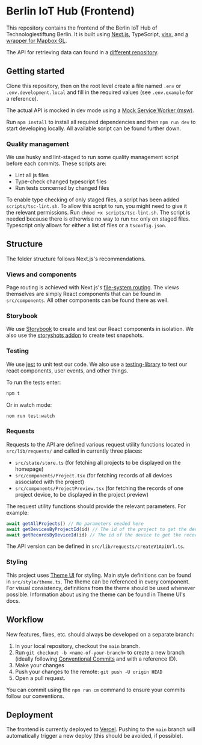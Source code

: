 # Berlin IoT Hub (Frontend)

This repository contains the frontend of the Berlin IoT Hub of Technologiestiftung Berlin. It is built using [Next.js](https://nextjs.org/), TypeScript, [visx](https://airbnb.io/visx/), and [a wrapper for Mapbox GL](https://visgl.github.io/react-map-gl/).

The API for retrieving data can found in a [different repository](https://github.com/technologiestiftung/berlin-datahub-api).

## Getting started

Clone this repository, then on the root level create a file named `.env` or `.env.development.local` and fill in the required values (see `.env.example` for a reference).

The actual API is mocked in dev mode using a [Mock Service Worker (msw)](https://mswjs.io/).

Run `npm install` to install all required dependencies and then `npm run dev` to start developing locally. All available script can be found further down.

### Quality management

We use husky and lint-staged to run some quality management script before each commits. These scripts are:
- Lint all js files
- Type-check changed typescript files
- Run tests concerned by changed files

To enable type checking of only staged files, a script has been added `scripts/tsc-lint.sh`. To allow this script to run, you might need to give it the relevant permissions. Run `chmod +x scripts/tsc-lint.sh`. The script is needed because there is otherwise no way to run `tsc` only on staged files. Typescript only allows for either a list of files or a `tsconfig.json`. 

## Structure

The folder structure follows Next.js's recommendations.

### Views and components

Page routing is achieved with Next.js's [file-system routing](https://nextjs.org/docs/routing/introduction). The views themselves are simply React components that can be found in `src/components`. All other components can be found there as well.

### Storybook

We use [Storybook](https://storybook.js.org/) to create and test our React components in isolation.
We also use the [storyshots addon](https://storybook.js.org/docs/react/workflows/snapshot-testing#gatsby-focus-wrapper) to create test snapshots.

### Testing

We use [jest](https://jestjs.io/) to unit test our code. We also use a [testing-library](https://testing-library.com/) to test our react components, user events, and other things.

To run the tests enter:
```sh
npm t
```

Or in watch mode:
```sh
nom run test:watch
```

### Requests

Requests to the API are defined various request utility functions located in `src/lib/requests/` and called in currently three places:

- `src/state/store.ts` (for fetching all projects to be displayed on the homepage)
- `src/components/Project.tsx` (for fetching records of all devices associated with the project)
- `src/components/ProjectPreview.tsx` (for fetching the records of one project device, to be displayed in the project preview)

The request utility functions should provide the relevant parameters. For example:

```js
await getAllProjects() // No parameters needed here
await getDevicesByProjectId(id) // The id of the project to get the devices from
await getRecordsByDeviceId(id) // The id of the device to get the records from
```

The API version can be defined in `src/lib/requests/createV1ApiUrl.ts`.

### Styling

This project uses [Theme UI](https://theme-ui.com/home) for styling. Main style definitions can be found in `src/style/theme.ts`. The theme can be referenced in every component. For visual consistency, definitions from the theme should be used whenever possible. Information about using the theme can be found in Theme UI's docs.

## Workflow

New features, fixes, etc. should always be developed on a separate branch:

1. In your local repository, checkout the `main` branch.
2. Run `git checkout -b <name-of-your-branch>` to create a new branch (ideally following [Conventional Commits](https://www.conventionalcommits.org/en/v1.0.0/) and with a reference ID).
3. Make your changes
4. Push your changes to the remote: `git push -U origin HEAD`
5. Open a pull request.

You can commit using the `npm run cm` command to ensure your commits follow our conventions.

## Deployment

The frontend is currently deployed to [Vercel](https://vercel.com/). Pushing to the `main` branch will automatically trigger a new deploy (this should be avoided, if possible).

